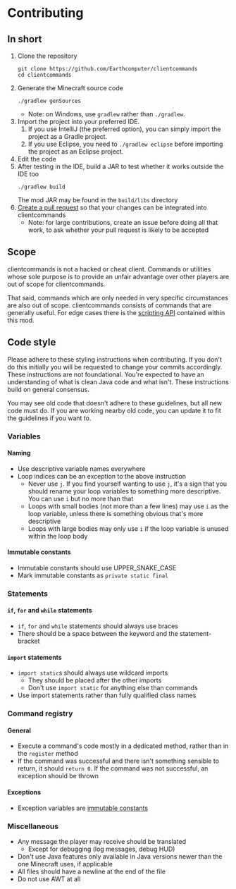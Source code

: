 # Contributing
## In short
1. Clone the repository
   ```
   git clone https://github.com/Earthcomputer/clientcommands
   cd clientcommands
   ```
1. Generate the Minecraft source code
   ```
   ./gradlew genSources
   ```
    - Note: on Windows, use `gradlew` rather than `./gradlew`.
1. Import the project into your preferred IDE.
    1. If you use IntelliJ (the preferred option), you can simply import the project as a Gradle project.
    1. If you use Eclipse, you need to `./gradlew eclipse` before importing the project as an Eclipse project.
1. Edit the code
1. After testing in the IDE, build a JAR to test whether it works outside the IDE too
   ```
   ./gradlew build
   ```
   The mod JAR may be found in the `build/libs` directory
1. [Create a pull request](https://help.github.com/en/articles/creating-a-pull-request)
   so that your changes can be integrated into clientcommands
    - Note: for large contributions, create an issue before doing all that
      work, to ask whether your pull request is likely to be accepted
## Scope
clientcommands is not a hacked or cheat client. Commands or utilities whose sole purpose is to provide an unfair advantage over other players are out of scope for clientcommands.

That said, commands which are only needed in very specific circumstances are also out of scope. clientcommands consists of commands that are generally useful. For edge cases there is the [scripting API](https://github.com/Earthcomputer/clientcommands/blob/fabric/docs/clientcommands.ts) contained within this mod.
## Code style
Please adhere to these styling instructions when contributing. If you don't do this initially you will be requested to change your commits accordingly.
These instructions are not foundational. You're expected to have an understanding of what is clean Java code and what isn't. These instructions build on general consensus.

You may see old code that doesn't adhere to these guidelines, but all new code must do. If you are working nearby old code, you can update it to fit the guidelines if you want to.
### Variables
#### Naming
* Use descriptive variable names everywhere
* Loop indices can be an exception to the above instruction
   * Never use `j`. If you find yourself wanting to use `j`, it's a sign that you should rename your loop variables to something more descriptive. You can use `i` but no more than that
   * Loops with small bodies (not more than a few lines) may use `i` as the loop variable, unless there is something obvious that's more descriptive
   * Loops with large bodies may only use `i` if the loop variable is unused within the loop body
#### Immutable constants
* Immutable constants should use UPPER_SNAKE_CASE
* Mark immutable constants as `private static final`
### Statements
#### `if`, `for` and `while` statements
* `if`, `for` and `while` statements should always use braces
* There should be a space between the keyword and the statement-bracket
#### `import` statements
* `import static`s should always use wildcard imports
   * They should be placed after the other imports
   * Don't use `import static` for anything else than commands
* Use import statements rather than fully qualified class names
### Command registry
#### General
* Execute a command's code mostly in a dedicated method, rather than in the `register` method
* If the command was successful and there isn't something sensible to return, it should `return 0`. If the command was not successful, an exception should be thrown
#### Exceptions
* Exception variables are [immutable constants](#immutable-constants)
### Miscellaneous
* Any message the player may receive should be translated
    * Except for debugging (log messages, debug HUD)
* Don't use Java features only available in Java versions newer than the one Minecraft uses, if applicable
* All files should have a newline at the end of the file
* Do not use AWT at all
